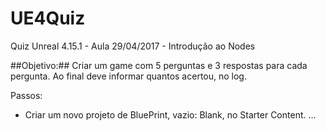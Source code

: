 # UE4Quiz
Quiz Unreal 4.15.1 - Aula 29/04/2017 - Introdução ao Nodes

##Objetivo:##
Criar um game com 5 perguntas e 3 respostas para cada pergunta.
Ao final deve informar quantos acertou, no log.

Passos:
- Criar um novo projeto de BluePrint, vazio: Blank, no Starter Content.
...


